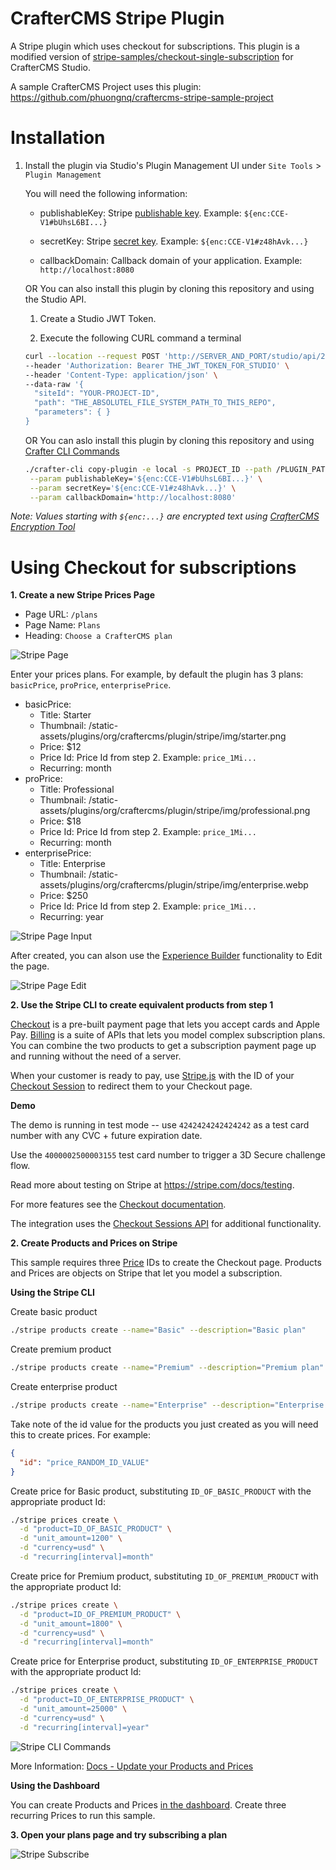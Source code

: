 # CrafterCMS Stripe Plugin

A Stripe plugin which uses checkout for subscriptions. This plugin is a modified version of [stripe-samples/checkout-single-subscription](https://github.com/stripe-samples/checkout-single-subscription) for CrafterCMS Studio.

A sample CrafterCMS Project uses this plugin: https://github.com/phuongnq/craftercms-stripe-sample-project

# Installation

1. Install the plugin via Studio's Plugin Management UI under `Site Tools` > `Plugin Management`

    You will need the following information:

    * publishableKey: Stripe [publishable key](https://stripe.com/docs/keys#obtain-api-keys). Example: `${enc:CCE-V1#bUhsL6BI...}`

    * secretKey: Stripe [secret key](https://stripe.com/docs/keys#obtain-api-keys). Example: `${enc:CCE-V1#z48hAvk...}`

    * callbackDomain: Callback domain of your application. Example: `http://localhost:8080`

    OR You can also install this plugin by cloning this repository and using the Studio API.

      1. Create a Studio JWT Token.

      2. Execute the following CURL command a terminal

      ```bash
      curl --location --request POST 'http://SERVER_AND_PORT/studio/api/2/marketplace/copy' \
      --header 'Authorization: Bearer THE_JWT_TOKEN_FOR_STUDIO' \
      --header 'Content-Type: application/json' \
      --data-raw '{
        "siteId": "YOUR-PROJECT-ID",
        "path": "THE_ABSOLUTEL_FILE_SYSTEM_PATH_TO_THIS_REPO",
        "parameters": { }
      }
      ```

    OR You can aslo install this plugin by cloning this repository and using [Crafter CLI Commands](https://docs.craftercms.org/en/4.0/new-ia/reference/devcontentops-toolkit/copy-plugin.html)

     ```bash
    ./crafter-cli copy-plugin -e local -s PROJECT_ID --path /PLUGIN_PATH/stripe-plugin \
      --param publishableKey='${enc:CCE-V1#bUhsL6BI...}' \
      --param secretKey='${enc:CCE-V1#z48hAvk...}' \
      --param callbackDomain='http://localhost:8080'
    ```

*Note: Values starting with `${enc:...}` are encrypted text using [CrafterCMS Encryption Tool](https://docs.craftercms.org/en/4.0/system-administrators/activities/authoring/main-menu-encryption-tool.html#encryption-tool)*

# Using Checkout for subscriptions

**1. Create a new Stripe Prices Page**

* Page URL: `/plans`
* Page Name: `Plans`
* Heading: `Choose a CrafterCMS plan`

![Stripe Page](/stripe_prices_page.png)

Enter your prices plans. For example, by default the plugin has 3 plans: `basicPrice`, `proPrice`, `enterprisePrice`.

* basicPrice:
    * Title: Starter
    * Thumbnail: /static-assets/plugins/org/craftercms/plugin/stripe/img/starter.png
    * Price: $12
    * Price Id: Price Id from step 2. Example: `price_1Mi...`
    * Recurring: month
* proPrice:
    * Title: Professional
    * Thumbnail: /static-assets/plugins/org/craftercms/plugin/stripe/img/professional.png
    * Price: $18
    * Price Id: Price Id from step 2. Example: `price_1Mi...`
    * Recurring: month
* enterprisePrice:
    * Title: Enterprise
    * Thumbnail: /static-assets/plugins/org/craftercms/plugin/stripe/img/enterprise.webp
    * Price: $250
    * Price Id: Price Id from step 2. Example: `price_1Mi...`
    * Recurring: year

![Stripe Page Input](/stripe_prices_page_input.png)

After created, you can alson use the [Experience Builder](https://docs.craftercms.org/en/4.0/developers/experience-builder.html) functionality to Edit the page.

![Stripe Page Edit](/stripe_prices_page_edit.png)

**2. Use the Stripe CLI to create equivalent products from step 1**

[Checkout](https://stripe.com/docs/payments/checkout) is a pre-built payment page that lets you accept cards and Apple Pay. [Billing](https://stripe.com/docs/billing) is a suite of APIs that lets you model complex subscription plans. You can combine the two products to get a subscription payment page up and running without the need of a server.

When your customer is ready to pay, use [Stripe.js](https://stripe.com/docs/js) with the ID of your [Checkout Session](https://stripe.com/docs/api/checkout/sessions/object) to redirect them to your Checkout page.

**Demo**

The demo is running in test mode -- use `4242424242424242` as a test card number with any CVC + future expiration date.

Use the `4000002500003155` test card number to trigger a 3D Secure challenge flow.

Read more about testing on Stripe at https://stripe.com/docs/testing.

For more features see the [Checkout documentation](https://stripe.com/docs/payments/checkout/subscriptions).

The integration uses the [Checkout Sessions API](https://stripe.com/docs/api/checkout/sessions) for additional functionality.

**2. Create Products and Prices on Stripe**

This sample requires three [Price](https://stripe.com/docs/api/prices/object) IDs to create the Checkout page. Products and Prices are objects on Stripe that let you model a subscription.

**Using the Stripe CLI**

Create basic product
```sh
./stripe products create --name="Basic" --description="Basic plan"
```

Create premium product
```sh
./stripe products create --name="Premium" --description="Premium plan"
```

Create enterprise product
```sh
./stripe products create --name="Enterprise" --description="Enterprise plan"
```

Take note of the id value for the products you just created as you will need this to create prices. For example:
```json
{
  "id": "price_RANDOM_ID_VALUE"
}
```

Create price for Basic product, substituting `ID_OF_BASIC_PRODUCT` with the appropriate product Id:
```sh
./stripe prices create \
  -d "product=ID_OF_BASIC_PRODUCT" \
  -d "unit_amount=1200" \
  -d "currency=usd" \
  -d "recurring[interval]=month"
```

Create price for Premium product, substituting `ID_OF_PREMIUM_PRODUCT` with the appropriate product Id:
```sh
./stripe prices create \
  -d "product=ID_OF_PREMIUM_PRODUCT" \
  -d "unit_amount=1800" \
  -d "currency=usd" \
  -d "recurring[interval]=month"
```

Create price for Enterprise product, substituting `ID_OF_ENTERPRISE_PRODUCT` with the appropriate product Id:
```sh
./stripe prices create \
  -d "product=ID_OF_ENTERPRISE_PRODUCT" \
  -d "unit_amount=25000" \
  -d "currency=usd" \
  -d "recurring[interval]=year"
```

![Stripe CLI Commands](/stripe_cli_sample_commands.png)

  More Information: [Docs - Update your Products and Prices](https://stripe.com/docs/tax/checkout#product-and-price-setup)
</details>

**Using the Dashboard**

You can create Products and Prices [in the dashboard](https://dashboard.stripe.com/products). Create three recurring Prices to run this sample.

**3. Open your plans page and try subscribing a plan**

![Stripe Subscribe](/stripe_subscribe.png)




